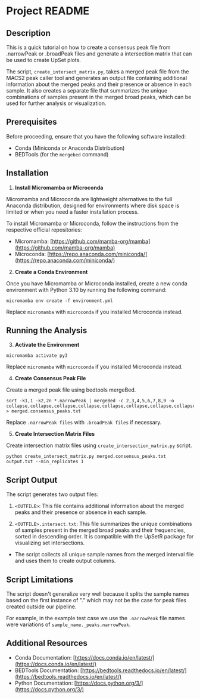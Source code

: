 # Project README

## Description

This is a quick tutorial on how to create a consensus peak file from .narrowPeak or .broadPeak files and generate a intersection matrix that can be used to create UpSet plots.

The script, `create_intersect_matrix.py`, takes a merged peak file from the MACS2 peak caller tool and generates an output file containing additional information about the merged peaks and their presence or absence in each sample. It also creates a separate file that summarizes the unique combinations of samples present in the merged broad peaks, which can be used for further analysis or visualization.

## Prerequisites

Before proceeding, ensure that you have the following software installed:

- Conda (Miniconda or Anaconda Distribution)
- BEDTools (for the `mergebed` command)

## Installation

1. **Install Micromamba or Microconda**

Micromamba and Microconda are lightweight alternatives to the full Anaconda distribution, designed for environments where disk space is limited or when you need a faster installation process.

To install Micromamba or Microconda, follow the instructions from the respective official repositories:

- Micromamba: [https://github.com/mamba-org/mamba](https://github.com/mamba-org/mamba)
- Microconda: [https://repo.anaconda.com/miniconda/](https://repo.anaconda.com/miniconda/)

2. **Create a Conda Environment**

Once you have Micromamba or Microconda installed, create a new conda environment with Python 3.10 by running the following command:

```
micromamba env create -f environment.yml
```

Replace `micromamba` with `microconda` if you installed Microconda instead.

## Running the Analysis

3. **Activate the Environment**

```
micromamba activate py3
```

Replace `micromamba` with `microconda` if you installed Microconda instead.

4. **Create Consensus Peak File**

Create a merged peak file using bedtools mergeBed.

```
sort -k1,1 -k2,2n *.narrowPeak | mergeBed -c 2,3,4,5,6,7,8,9 -o collapse,collapse,collapse,collapse,collapse,collapse,collapse,collapse > merged.consensus_peaks.txt
```

Replace `.narrowPeak files` with `.broadPeak files` if necessary.

5. **Create Intersection Matrix Files**

Create intersection matrix files using `create_intersection_matrix.py` script.

```
python create_intersect_matrix.py merged.consensus_peaks.txt output.txt --min_replicates 1
```

## Script Output

The script generates two output files:

1. `<OUTFILE>`: This file contains additional information about the merged peaks and their presence or absence in each sample.

2. `<OUTFILE>.intersect.txt`: This file summarizes the unique combinations of samples present in the merged broad peaks and their frequencies, sorted in descending order. It is compatible with the UpSetR package for visualizing set intersections.

- The script collects all unique sample names from the merged interval file and uses them to create output columns.

## Script Limitations

The script doesn't generalize very well because it splits the sample names based on the first instance of "." which may not be the case for peak files created outside our pipeline.

For example, in the example test case we use the `.narrowPeak` file names were variations of `sample_name._peaks.narrowPeak`.

## Additional Resources

- Conda Documentation: [https://docs.conda.io/en/latest/](https://docs.conda.io/en/latest/)
- BEDTools Documentation: [https://bedtools.readthedocs.io/en/latest/](https://bedtools.readthedocs.io/en/latest/)
- Python Documentation: [https://docs.python.org/3/](https://docs.python.org/3/)
